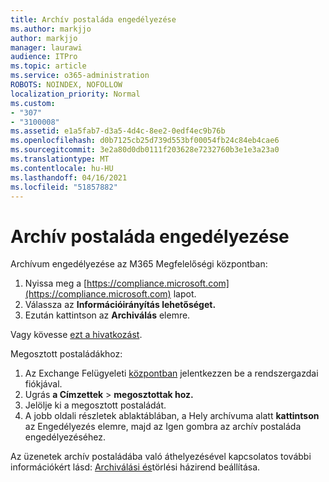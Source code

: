 ```yaml
---
title: Archív postaláda engedélyezése
ms.author: markjjo
author: markjjo
manager: laurawi
audience: ITPro
ms.topic: article
ms.service: o365-administration
ROBOTS: NOINDEX, NOFOLLOW
localization_priority: Normal
ms.custom:
- "307"
- "3100008"
ms.assetid: e1a5fab7-d3a5-4d4c-8ee2-0edf4ec9b76b
ms.openlocfilehash: d0b7125cb25d739d553bf00054fb24c84eb4cae6
ms.sourcegitcommit: 3e2a80d0db0111f203628e7232760b3e1e3a23a0
ms.translationtype: MT
ms.contentlocale: hu-HU
ms.lasthandoff: 04/16/2021
ms.locfileid: "51857882"
---
```

# <a name="enable-an-archive-mailbox"></a>Archív postaláda engedélyezése

Archívum engedélyezése az M365 Megfelelőségi központban:

1. Nyissa meg a [https://compliance.microsoft.com](https://compliance.microsoft.com) lapot.
2. Válassza az **Információirányítás lehetőséget.**
3. Ezután kattintson az **Archiválás** elemre.

Vagy kövesse [ezt a hivatkozást](https://sip.compliance.microsoft.com/informationgovernance?viewid=archive).  

Megosztott postaládákhoz:

1. Az Exchange Felügyeleti [központban](https://outlook.office365.com/ecp) jelentkezzen be a rendszergazdai fiókjával.
2. Ugrás **a Címzettek**  >  **megosztottak hoz.**
3. Jelölje ki a megosztott postaládát.
4. A jobb oldali részletek ablaktáblában, a Hely archívuma alatt  **kattintson** az Engedélyezés elemre, majd az Igen gombra az archív postaláda engedélyezéséhez.

Az üzenetek archív postaládába való áthelyezésével kapcsolatos további információkért lásd: [Archiválási és](https://docs.microsoft.com//office365/securitycompliance/set-up-an-archive-and-deletion-policy-for-mailboxes)törlési házirend beállítása.
